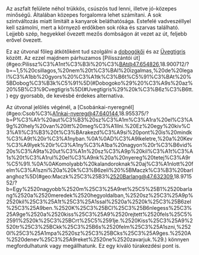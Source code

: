 Az aszfalt felülete néhol trükkös, csúszós tud lenni, illetve jó-közepes minőségű. Általában közepes forgalomra lehet számítani. A sok szintváltozás miatt limitált a kanyarok beláthatósága. Estefelé vadveszéllyel kell számolni, mert a környező erdőkben sok róka és szarvas található. Lejjebb szép, hegyekkel övezett mezős dombságon át vezet az út, feljebb erővel övezett.

Ez az útvonal főleg átkötőként tud szolgálni a [dobogókői](#Dobogoko) és az [Üvegtigris](#Uvegtigris) között. Az ezzel majdnem párhuzamos [Pilisszántói út](#geo:Pilissz%C3%A1nt%C3%B3i%20%C3%BAt@47.654826,18.900712/?b=~1,5%20csillagos,%20nem%20t%C3%BAl%20izgalmas,%20de%20legal%C3%A1bb%20gyors%20%C3%A1tk%C3%B6t%C5%91%C3%BAt%20%5BDobog%C3%B3k%C5%91%5D(#Dobogoko%29%20%C3%A9s%20az%20%5B%C3%9Cvegtigris%5D(#Uvegtigris%29%20k%C3%B6z%C3%B6tt.) egy gyorsabb, de kevésbé érdekes alternatíva.

Az útvonal jelölés végénél, a [Csobánkai-nyeregnél](#geo:Csob%C3%A1nkai-nyereg@47.640144,18.955375/?b=P%C3%A1r%20aut%C3%B3%20sz%C3%A1m%C3%A1ra%20el%C3%A9g%20hely%20van%20itt%20meg%C3%A1llni.%20Ez%20egy%20kiv%C3%A1l%C3%B3%20t%C3%BArakezd%C3%A9si%20pont%20is%20mindk%C3%A9t%20ir%C3%A1nyban.%0A%0AD%C3%A9lkeletre,%20a%20Kev%C3%A9lyek%20ir%C3%A1ny%C3%A1ba%20nagyon%20r%C3%B6vid%20s%C3%A9ta%20ut%C3%A1n%20sz%C3%A9p%20kil%C3%A1t%C3%A1s%20t%C3%A1rul%20el%C3%A9nk%20a%20nyereg%20tetej%C3%A9r%C5%91l.%0A%0AKomolyabb%20kalandoroknak%20aj%C3%A1nlott%20felm%C3%A1szni%20a%20k%C3%B6zeli%20%5BMaczk%C3%B3%20barlanghoz%5D(#geo:Maczk%25C3%25B3%2520Barlang@47.632309,18.971552/?b=Egy%2520nagyobb%2520m%25C3%25A9ret%25C5%25B1%2520barlang%2520a%2520meredek%2520hegyoldalban,%2520sz%25C3%25A9p%2520kil%25C3%25A1t%25C3%25A1ssal%2520a%2520k%25C3%25B6zel%25C3%25A9ben.%2520K%25C3%25BCl%25C3%25B6nlegess%25C3%25A9ge%2520a%2520kiss%25C3%25A9%2520rejtett%2520fels%25C5%2591%2520k%25C3%25BCrt%25C5%2591je.%2520Kiss%25C3%25A9%2520tr%25C3%25BCkk%25C3%25B6s%2520felm%25C3%25A1szni,%2520l%25C3%25A1mpa%2520sz%25C3%25BCks%25C3%25A9ges.%2520A%2520denev%25C3%25A9reket%2520ne%2520zavarjuk.%29.) könnyen megfordulhatunk vagy megállhatunk. Ez egy kiváló túrakezdési pont is.